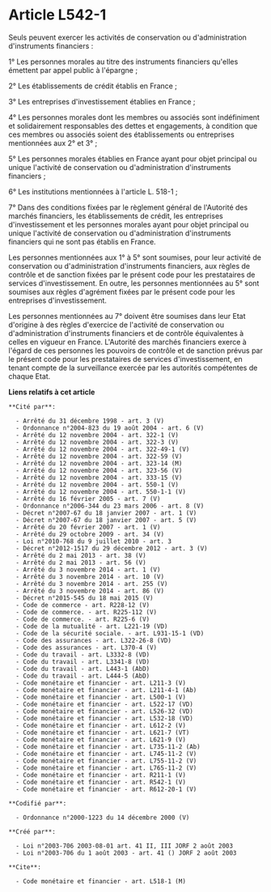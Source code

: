 # Article L542-1

Seuls peuvent exercer les activités de conservation ou d'administration d'instruments financiers :

1° Les personnes morales au titre des instruments financiers qu'elles émettent par appel public à l'épargne ;

2° Les établissements de crédit établis en France ;

3° Les entreprises d'investissement établies en France ;

4° Les personnes morales dont les membres ou associés sont indéfiniment et solidairement responsables des dettes et
engagements, à condition que ces membres ou associés soient des établissements ou entreprises mentionnées aux 2° et 3° ;

5° Les personnes morales établies en France ayant pour objet principal ou unique l'activité de conservation ou
d'administration d'instruments financiers ;

6° Les institutions mentionnées à l'article L. 518-1 ;

7° Dans des conditions fixées par le règlement général de l'Autorité des marchés financiers, les établissements de crédit,
les entreprises d'investissement et les personnes morales ayant pour objet principal ou unique l'activité de conservation ou
d'administration d'instruments financiers qui ne sont pas établis en France.

Les personnes mentionnées aux 1° à 5° sont soumises, pour leur activité de conservation ou d'administration d'instruments
financiers, aux règles de contrôle et de sanction fixées par le présent code pour les prestataires de services
d'investissement. En outre, les personnes mentionnées au 5° sont soumises aux règles d'agrément fixées par le présent code
pour les entreprises d'investissement.

Les personnes mentionnées au 7° doivent être soumises dans leur Etat d'origine à des règles d'exercice de l'activité de
conservation ou d'administration d'instruments financiers et de contrôle équivalentes à celles en vigueur en France.
L'Autorité des marchés financiers exerce à l'égard de ces personnes les pouvoirs de contrôle et de sanction prévus par le
présent code pour les prestataires de services d'investissement, en tenant compte de la surveillance exercée par les
autorités compétentes de chaque Etat.

**Liens relatifs à cet article**

	**Cité par**:

	  - Arrêté du 31 décembre 1998 - art. 3 (V)
	  - Ordonnance n°2004-823 du 19 août 2004 - art. 6 (V)
	  - Arrêté du 12 novembre 2004 - art. 322-1 (V)
	  - Arrêté du 12 novembre 2004 - art. 322-3 (V)
	  - Arrêté du 12 novembre 2004 - art. 322-49-1 (V)
	  - Arrêté du 12 novembre 2004 - art. 322-59 (V)
	  - Arrêté du 12 novembre 2004 - art. 323-14 (M)
	  - Arrêté du 12 novembre 2004 - art. 323-56 (V)
	  - Arrêté du 12 novembre 2004 - art. 333-15 (V)
	  - Arrêté du 12 novembre 2004 - art. 550-1 (V)
	  - Arrêté du 12 novembre 2004 - art. 550-1-1 (V)
	  - Arrêté du 16 février 2005 - art. 7 (V)
	  - Ordonnance n°2006-344 du 23 mars 2006 - art. 8 (V)
	  - Décret n°2007-67 du 18 janvier 2007 - art. 1 (V)
	  - Décret n°2007-67 du 18 janvier 2007 - art. 5 (V)
	  - Arrêté du 20 février 2007 - art. 1 (V)
	  - Arrêté du 29 octobre 2009 - art. 34 (V)
	  - Loi n°2010-768 du 9 juillet 2010 - art. 3
	  - Décret n°2012-1517 du 29 décembre 2012 - art. 3 (V)
	  - Arrêté du 2 mai 2013 - art. 38 (V)
	  - Arrêté du 2 mai 2013 - art. 56 (V)
	  - Arrêté du 3 novembre 2014 - art. 1 (V)
	  - Arrêté du 3 novembre 2014 - art. 10 (V)
	  - Arrêté du 3 novembre 2014 - art. 255 (V)
	  - Arrêté du 3 novembre 2014 - art. 86 (V)
	  - Décret n°2015-545 du 18 mai 2015 (V)
	  - Code de commerce - art. R228-12 (V)
	  - Code de commerce. - art. R225-112 (V)
	  - Code de commerce. - art. R225-6 (V)
	  - Code de la mutualité - art. L221-19 (VD)
	  - Code de la sécurité sociale. - art. L931-15-1 (VD)
	  - Code des assurances - art. L322-26-8 (VD)
	  - Code des assurances - art. L370-4 (V)
	  - Code du travail - art. L3332-8 (VD)
	  - Code du travail - art. L3341-8 (VD)
	  - Code du travail - art. L443-1 (AbD)
	  - Code du travail - art. L444-5 (AbD)
	  - Code monétaire et financier - art. L211-3 (V)
	  - Code monétaire et financier - art. L211-4-1 (Ab)
	  - Code monétaire et financier - art. L500-1 (V)
	  - Code monétaire et financier - art. L522-17 (VD)
	  - Code monétaire et financier - art. L526-32 (VD)
	  - Code monétaire et financier - art. L532-18 (VD)
	  - Code monétaire et financier - art. L612-2 (V)
	  - Code monétaire et financier - art. L621-7 (VT)
	  - Code monétaire et financier - art. L621-9 (V)
	  - Code monétaire et financier - art. L735-11-2 (Ab)
	  - Code monétaire et financier - art. L745-11-2 (V)
	  - Code monétaire et financier - art. L755-11-2 (V)
	  - Code monétaire et financier - art. L765-11-2 (V)
	  - Code monétaire et financier - art. R211-1 (V)
	  - Code monétaire et financier - art. R542-1 (V)
	  - Code monétaire et financier - art. R612-20-1 (V)

	**Codifié par**:

	  - Ordonnance n°2000-1223 du 14 décembre 2000 (V)

	**Créé par**:

	  - Loi n°2003-706 2003-08-01 art. 41 II, III JORF 2 août 2003
	  - Loi n°2003-706 du 1 août 2003 - art. 41 () JORF 2 août 2003

	**Cite**:

	  - Code monétaire et financier - art. L518-1 (M)
